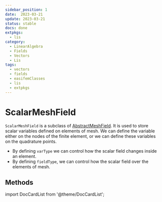 ```yaml
---
sidebar_position: 1
date:  2023-03-21 
update: 2023-03-21  
status: stable 
docs: done
extpkgs:
  - lis
category: 
  - LinearAlgebra
  - Fields
  - Vectors
  - Lis
tags:
  - vectors
  - fields
  - easifemClasses
  - lis
  - extpkgs
---
```


# ScalarMeshField

`ScalarMeshField` is a subclass of [AbstractMeshField](/docs-api/AbstractMeshField). It is used to store scalar variables defined on elements of mesh. We can define the variable either on the nodes of the finite element, or we can define these variables on the quadrature points.

- By defining `varType` we can control how the scalar field changes inside an element.
- By defining `fieldType`, we can control how the scalar field over the elements of mesh.

## Methods

import DocCardList from '@theme/DocCardList';

<DocCardList />
